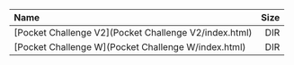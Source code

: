 |Name|Size|
|:---|---:|
|[Pocket Challenge V2](Pocket Challenge V2/index.html)|DIR|
|[Pocket Challenge W](Pocket Challenge W/index.html)|DIR|
